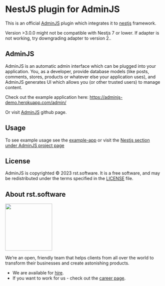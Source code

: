# NestJS plugin for AdminJS

This is an official [AdminJS](https://github.com/SoftwareBrothers/adminjs) plugin which integrates it to [nestjs](https://nestjs.com) framework.

Version >3.0.0 might not be compatible with Nestjs 7 or lower. If adapter is not working, try downgrading adapter to version 2.*.*

## AdminJS

AdminJS is an automatic admin interface which can be plugged into your application. You, as a developer, provide database models (like posts, comments, stores, products or whatever else your application uses), and AdminJS generates UI which allows you (or other trusted users) to manage content.

Check out the example application here: https://adminjs-demo.herokuapp.com/admin/

Or visit [AdminJS](https://github.com/SoftwareBrothers/adminjs) github page.

## Usage

To see example usage see the [example-app](https://github.com/SoftwareBrothers/adminjs-nestjs/tree/master/example-app) or visit the [Nestjs section under AdminJS project page](https://softwarebrothers.github.io/adminjs-dev/module-@adminjs_nestjs.html)

## License

AdminJS is copyrighted © 2023 rst.software. It is a free software, and may be redistributed under the terms specified in the [LICENSE](LICENSE.md) file.

## About rst.software

<img src="https://pbs.twimg.com/profile_images/1367119173604810752/dKVlj1YY_400x400.jpg" width=150>

We’re an open, friendly team that helps clients from all over the world to transform their businesses and create astonishing products.

* We are available for [hire](https://www.rst.software/estimate-your-project).
* If you want to work for us - check out the [career page](https://www.rst.software/join-us).
